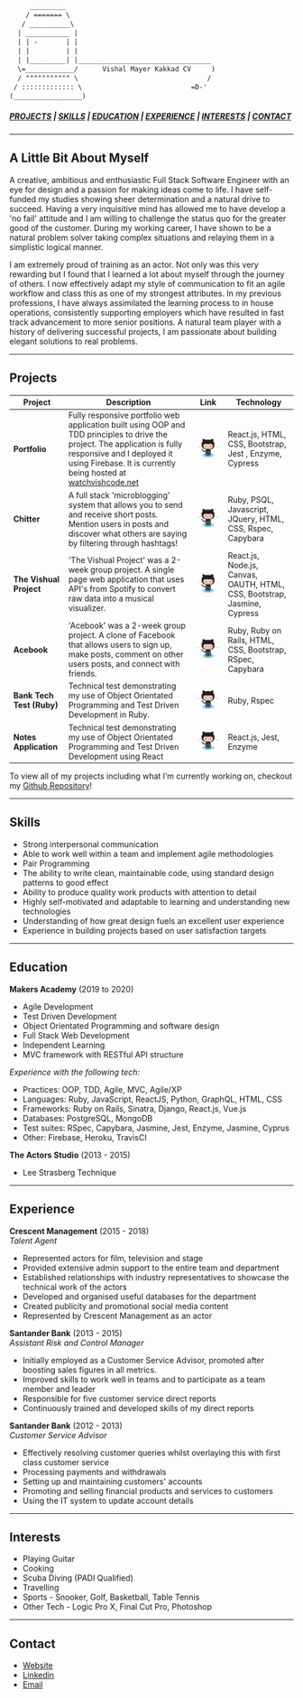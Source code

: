 ```
     _________
    / ======= \
   / __________\
  | ___________ |
  | | -       | |
  | |         | |
  | |_________| |_________________________________
  \=____________/      Vishal Mayer Kakkad CV     )  
  / """"""""""" \                                /
 / ::::::::::::: \                           =D-'
(_________________)
```

##### [*PROJECTS*](#projects) | [*SKILLS*](#skills) | [*EDUCATION*](#education) | [*EXPERIENCE*](#experience) | [*INTERESTS*](#interests) | [*CONTACT*](#contact)

---

## A Little Bit About Myself

A creative, ambitious and enthusiastic Full Stack Software Engineer with an eye for design and a passion for making ideas come to life. I have self-funded my studies showing sheer determination and a natural drive to succeed. Having a very inquisitive mind has allowed me to have develop a 'no fail' attitude and I am willing to challenge the status quo for the greater good of the customer. During my working career, I have shown to be a natural problem solver taking complex situations and relaying them in a simplistic logical manner.

I am extremely proud of training as an actor. Not only was this very rewarding but I found that I learned a lot about myself through the journey of others. I now effectively adapt my style of communication to fit an agile workflow and class this as one of my strongest attributes. In my previous professions, I have always assimilated the learning process to in house operations, consistently supporting employers which have resulted in fast track advancement to more senior positions. A natural team player with a history of delivering successful projects, I am passionate about building elegant solutions to real problems.

---

## Projects

| __Project__  | __Description__ | __Link__ | __Technology__ |
|---|---|---|---|
| **Portfolio**| Fully responsive portfolio web application built using OOP and TDD principles to drive the project. The application is fully responsive and I deployed it using Firebase. It is currently being hosted at <a href="https://watchvishcode.net" target="_blank" rel="noreferrer noopener">watchvishcode.net</a>| <a href="https://github.com/Vish-Mayer/portfolio/" target="_blank" rel="noreferrer noopener"><img src="./images/github.png" width=220 a>| React.js, HTML, CSS, Bootstrap, Jest , Enzyme, Cypress
| **Chitter**| A full stack 'microblogging' system that allows you to send and receive short posts. Mention users in posts and discover what others are saying by filtering through hashtags! | <a href="https://github.com/Vish-Mayer/chitter-challenge/" target="_blank" rel="noreferrer noopener"><img src="./images/github.png" width=220 a>| Ruby, PSQL, Javascript, JQuery, HTML, CSS, Rspec, Capybara
| **The Vishual Project**| 'The Vishual Project' was a 2-week group project. A single page web application that uses API's from Spotify to convert raw data into a musical visualizer.| <a href="https://github.com/Walker-TW/Front-End-Vishual/" target="_blank" rel="noreferrer noopener"><img src="./images/github.png" width=220 a>| React.js, Node.js, Canvas, OAUTH, HTML, CSS, Bootstrap,  Jasmine, Cypress
| **Acebook** | 'Acebook' was a 2-week group project. A clone of Facebook that allows users to sign up, make posts, comment on other users posts, and connect with friends. | <a href="https://github.com/basselalsayed/acebook-derailed/" target="_blank" rel="noreferrer noopener"><img src="./images/github.png" width=220 a>| Ruby, Ruby on Rails, HTML, CSS, Bootstrap, RSpec, Capybara
| **Bank Tech Test (Ruby)** | Technical test demonstrating my use of Object Orientated Programming and Test Driven Development in Ruby.| <a href="https://github.com/Vish-Mayer/bank-tech-test/" target="_blank" rel="noreferrer noopener"><img src="./images/github.png" width=220 a> | Ruby, Rspec
| **Notes Application**| Technical test demonstrating my use of Object Orientated Programming and Test Driven Development using React| <a href="https://github.com/Vish-Mayer/notes-app-react/" target="_blank" rel="noreferrer noopener"><img src="./images/github.png" width=220 a>| React.js, Jest, Enzyme

To view all of my projects including what I’m currently working on, checkout my [Github Repository](https://github.com/Vish-Mayer?tab=repositories)!

---

## Skills

- Strong interpersonal communication
- Able to work well within a team and implement agile methodologies
- Pair Programming
- The ability to write clean, maintainable code, using standard design patterns to good effect
- Ability to produce quality work products with attention to detail
- Highly self-motivated and adaptable to learning and understanding new technologies
- Understanding of how great design fuels an excellent user experience
- Experience in building projects based on user satisfaction targets

---

## Education

**Makers Academy** (2019 to 2020)

- Agile Development
- Test Driven Development
- Object Orientated Programming and software design
- Full Stack Web Development
- Independent Learning
- MVC framework with RESTful API structure

*Experience with the following tech:*
- Practices: OOP, TDD, Agile, MVC, Agile/XP
- Languages: Ruby, JavaScript, ReactJS, Python, GraphQL, HTML, CSS
- Frameworks: Ruby on Rails, Sinatra, Django, React.js, Vue.js
- Databases: PostgreSQL, MongoDB
- Test suites: RSpec, Capybara, Jasmine, Jest, Enzyme, Jasmine, Cyprus
- Other: Firebase, Heroku, TravisCI

**The Actors Studio** (2013 - 2015)
- Lee Strasberg Technique

---

## Experience

**Crescent Management** (2015 - 2018)   
*Talent Agent*  

- Represented actors for film, television and stage
- Provided extensive admin support to the entire team and department
- Established relationships with industry representatives to showcase the technical work of the actors
- Developed and organised useful databases for the department
- Created publicity and promotional social media content
- Represented by Crescent Management as an actor

**Santander Bank** (2013 - 2015)    
*Assistant Risk and Control Manager*  

- Initially employed as a Customer Service Advisor, promoted after boosting sales figures in all metrics.
- Improved skills to work well in teams and to participate as a team member and leader
- Responsible for five customer service direct reports
- Continuously trained and developed skills of my direct reports


**Santander Bank** (2012 - 2013)    
*Customer Service Advisor*  

- Effectively resolving customer queries whilst overlaying this with first class customer service
- Processing payments and withdrawals
- Setting up and maintaining customers' accounts
- Promoting and selling financial products and services to customers
- Using the IT system to update account details


---

## Interests

- Playing Guitar            
- Cooking
- Scuba Diving (PADI Qualified)
- Travelling
- Sports - Snooker, Golf, Basketball, Table Tennis
- Other Tech - Logic Pro X, Final Cut Pro, Photoshop

---

## Contact
- <a href="https://watchvishcode.net" target="_blank" rel="noreferrer noopener">Website</a>
- <a href="https://www.linkedin.com/in/vishal-mayer-kakkad-a04607189/" target="_blank" rel="noreferrer noopener">Linkedin</a>
- <a href="mailto:vish.mayer@gmail.com" target="_blank" rel="noreferrer noopener">Email</a>

